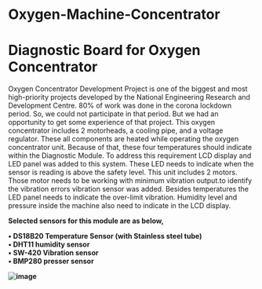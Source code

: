 # Oxygen-Machine-Concentrator

# Diagnostic Board for Oxygen Concentrator

Oxygen Concentrator Development Project is one of the biggest and most high-priority projects developed
by the National Engineering Research and Development Centre. 80% of work was done in the corona
lockdown period. So, we could not participate in that period. But we had an opportunity to get some
experience of that project.
This oxygen concentrator includes 2 motorheads, a cooling pipe, and a voltage regulator. These all
components are heated while operating the oxygen concentrator unit. Because of that, these four
temperatures should indicate within the Diagnostic Module. To address this requirement LCD display and
LED panel was added to this system. These LED needs to indicate when the sensor is reading is above the safety level. This unit includes 2 motors. Those motor needs to be working with minimum vibration
output.to identify the vibration errors vibration sensor was added. Besides temperatures the LED panel
needs to indicate the over-limit vibration. Humidity level and pressure inside the machine also need to
indicate in the LCD display.

<b>Selected sensors for this module are as below<b/>,

• DS18B20 Temperature Sensor (with Stainless steel tube) <br>
• DHT11 humidity sensor<br>
• SW-420 Vibration sensor<br>
• BMP280 presser sensor<br>

![image](https://github.com/Maduranga-Dinesh/Oxygen-Machine-Concentrator/assets/57862065/7b1ea93e-b504-4d0b-83a3-0af690cea093)
